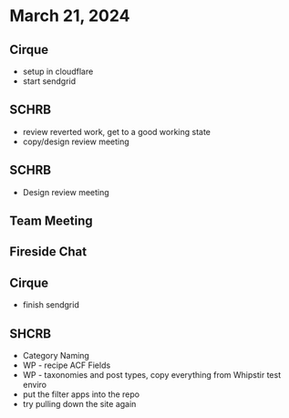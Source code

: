 # March 21, 2024

## Cirque

- setup in cloudflare
- start sendgrid

## SCHRB

- review reverted work, get to a good working state
- copy/design review meeting

## SCHRB

- Design review meeting

## Team Meeting

## Fireside Chat

## Cirque

- finish sendgrid

## SHCRB

- Category Naming
- WP - recipe ACF Fields
- WP - taxonomies and post types, copy everything from Whipstir test enviro
- put the filter apps into the repo
- try pulling down the site again
